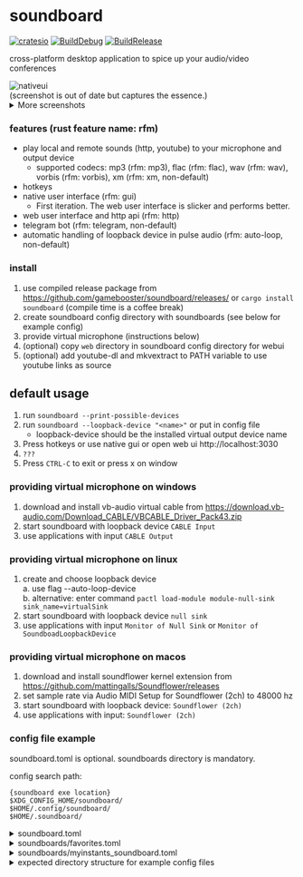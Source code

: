 # soundboard

[![cratesio](https://img.shields.io/crates/v/soundboard.svg)](https://crates.io/crates/soundboard)
[![BuildDebug](https://github.com/gamebooster/soundboard/workflows/BuildDebug/badge.svg)](https://github.com/gamebooster/soundboard/actions?query=workflow%3ABuildDebug)
[![BuildRelease](https://github.com/gamebooster/soundboard/workflows/BuildRelease/badge.svg)](https://github.com/gamebooster/soundboard/actions?query=workflow%3ABuildRelease)

cross-platform desktop application to spice up your audio/video conferences

  <img alt="nativeui" src="https://i.imgur.com/5OBElu2.png"/>
  <figcaption>(screenshot is out of date but captures the essence.)</figcaption>

<details>
  <summary>More screenshots</summary>

<p float="left">
  <img alt="webui" src="https://i.imgur.com/4AD4DNp.png" width="55%" /> 
  <img alt="telegram" src="https://i.imgur.com/o9WByEN.jpg" width="44%" /><figcaption>Web UI and Telegram Bot</figcaption>
</p>

</details>

### features (rust feature name: rfm)

- play local and remote sounds (http, youtube) to your microphone and output device
  - supported codecs: mp3 (rfm: mp3), flac (rfm: flac), wav (rfm: wav), vorbis (rfm: vorbis), xm (rfm: xm, non-default)
- hotkeys
- native user interface (rfm: gui)
  - First iteration. The web user interface is slicker and performs better.
- web user interface and http api (rfm: http)
- telegram bot (rfm: telegram, non-default)
- automatic handling of loopback device in pulse audio (rfm: auto-loop, non-default)

### install

1. use compiled release package from https://github.com/gamebooster/soundboard/releases/
   or `cargo install soundboard` (compile time is a coffee break)
2. create soundboard config directory with soundboards (see below for example config)
3. provide virtual microphone (instructions below)
4. (optional) copy `web` directory in soundboard config directory for webui
5. (optional) add youtube-dl and mkvextract to PATH variable to use youtube links as source

## default usage

1. run `soundboard --print-possible-devices`
2. run `soundboard --loopback-device "<name>"` or put in config file
   - loopback-device should be the installed virtual output device name
3. Press hotkeys or use native gui or open web ui http://localhost:3030
4. `???`
5. Press `CTRL-C` to exit or press x on window

### providing virtual microphone on windows

1. download and install vb-audio virtual cable from https://download.vb-audio.com/Download_CABLE/VBCABLE_Driver_Pack43.zip
2. start soundboard with loopback device `CABLE Input`
3. use applications with input `CABLE Output`

### providing virtual microphone on linux

1. create and choose loopback device  
   a. use flag --auto-loop-device  
   b. alternative: enter command `pactl load-module module-null-sink sink_name=virtualSink`
2. start soundboard with loopback device `null sink`
3. use applications with input `Monitor of Null Sink` or `Monitor of SoundboadLoopbackDevice`

### providing virtual microphone on macos

1. download and install soundflower kernel extension from https://github.com/mattingalls/Soundflower/releases
2. set sample rate via Audio MIDI Setup for Soundflower (2ch) to 48000 hz
3. start soundboard with loopback device: `Soundflower (2ch)`
4. use applications with input: `Soundflower (2ch)`

### config file example

soundboard.toml is optional. soundboards directory is mandatory.

config search path:

```
{soundboard exe location}
$XDG_CONFIG_HOME/soundboard/
$HOME/.config/soundboard/
$HOME/.soundboard/
```

<details>
  <summary>soundboard.toml</summary>

```
# input_device = "Mikrofonarray (Realtek High Definition Audio(SST))" # optional else default device
# output_device = "Speaker/HP (Realtek High Definition Audio(SST))" # optional else default device
loopback_device = "CABLE Input (VB-Audio Virtual Cable)" # required: change to your virtual loopback output

stop_hotkey = "ALT-S" # stop all sound
http_server = true # api and webui; 3030 is the default port
no_gui = false # no native gui
```

</details>

<details>
  <summary>soundboards/favorites.toml</summary>

```
name = 'favorites'
position = 0

[[sound]]
name = 'Nicht so tief, Rüdiger!'
path = 'nicht-so-tief-rudiger.mp3'
hotkey = 'CTRL-P'
```

</details>

<details>
  <summary>soundboards/myinstants_soundboard.toml</summary>

```
name = "Myinstants.com"

[[sound]]
name="Sad Trombone"
path="https://www.myinstants.com//media/sounds/sadtrombone.swf.mp3"

[[sound]]
name="Dramatic Chipmunk"
path="https://www.myinstants.com//media/sounds/dramatic.swf.mp3"
```

</details>

<details>
  <summary>expected directory structure for example config files</summary>

```
soundboard.toml
soundboards/
  favorites/
    nicht-so-tief-rudiger.mp3
  favorites.toml
  myinstants_soundboard.toml
```

</details>
